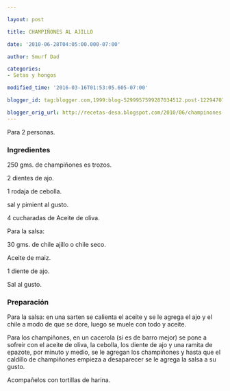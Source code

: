 ```yaml
---

layout: post

title: CHAMPIÑONES AL AJILLO

date: '2010-06-28T04:05:00.000-07:00'

author: Smurf Dad

categories:
- Setas y hongos

modified_time: '2016-03-16T01:53:05.605-07:00'

blogger_id: tag:blogger.com,1999:blog-5299957599287034512.post-1229470745940414648

blogger_orig_url: http://recetas-desa.blogspot.com/2010/06/champinones-al-ajillo.html
---
```


Para 2 personas.

<h3>Ingredientes</h3>

250 gms. de champiñones es trozos.

2 dientes de ajo.

1 rodaja de cebolla.

sal y pimient al gusto.

4 cucharadas de Aceite de oliva.

Para la salsa:

30 gms. de chile ajillo o chile seco.

Aceite de maiz.

1 diente de ajo.

Sal al gusto.

<h3>Preparación</h3>

Para la salsa: en una sarten se calienta el aceite y se le agrega el ajo y el chile a modo de que se dore, luego se muele con todo y aceite.

Para los champiñones, en un cacerola (si es de barro mejor) se pone a sofreir con el aceite de oliva, la cebolla, los diente de ajo y una ramita de epazote, por minuto y medio, se le agregan los champiñones y hasta que el caldillo de champiñones empieza a desaparecer se le agrega la salsa a su gusto.

Acompañelos con tortillas de harina.